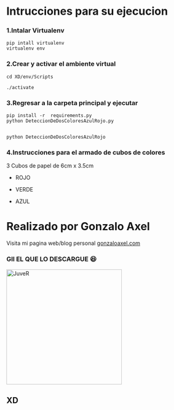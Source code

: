 # Intrucciones para su ejecucion
### 1.Intalar Virtualenv

	pip intall virtualenv
	virtualenv env

### 2.Crear y activar el ambiente virtual

    cd XD/env/Scripts
    
    ./activate

### 3.Regresar a la carpeta principal y ejecutar

    pip install -r  requirements.py
    python DeteccionDeDosColoresAzulRojo.py 


    python DeteccionDeDosColoresAzulRojo


### 4.Instrucciones para el armado de cubos de colores 


3 Cubos de papel de 6cm x 3.5cm 

- ROJO

- VERDE

- AZUL

# Realizado por Gonzalo Axel 

Visita mi pagina web/blog personal <a href="http://gonzaloaxel.com" title="Title">gonzaloaxel.com</a>


###  GIl  EL QUE LO DESCARGUE 😆



<img src="https://encrypted-tbn0.gstatic.com/images?q=tbn:ANd9GcRuKYuGgiATdSuXsxMvWfjg1vfBhiPwP7pP4w&usqp=CAU
" alt="JuveR" width="300px">

## XD

